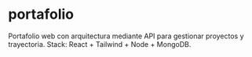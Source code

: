 # portafolio
Portafolio web con arquitectura mediante API para gestionar proyectos y trayectoria. Stack: React + Tailwind + Node + MongoDB.
